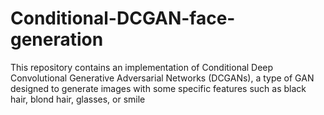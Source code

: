# Conditional-DCGAN-face-generation
This repository contains an implementation of Conditional Deep Convolutional Generative Adversarial Networks (DCGANs), a type of GAN designed to generate images with some specific features such as black hair, blond hair, glasses, or smile
